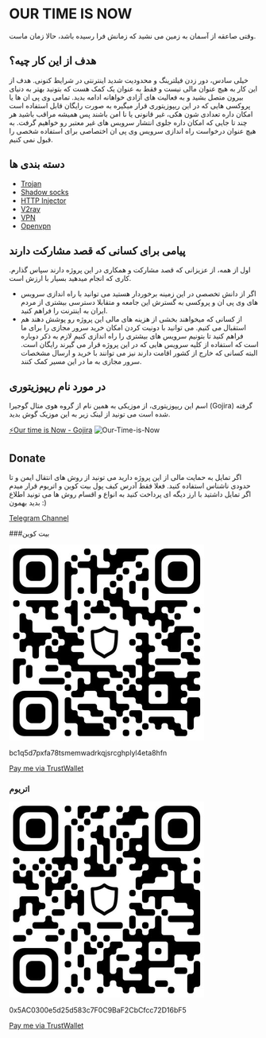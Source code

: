 # OUR TIME IS NOW 
وقتی صاعقه از آسمان به زمین می نشید که زمانش فرا رسیده باشد، حالا زمان ماست. 

## هدف از این کار چیه؟‌
خیلی سادس، دور زدن فیلترینگ و محدودیت شدید اینترنتی در شرایط کنونی. هدف از این کار به هیچ عنوان مالی نیست و فقط به عنوان یک کمک هست که بتونید بهتر به دنیای بیرون متصل بشید و به فعالیت های آزادی خواهانه ادامه بدید. تمامی وی پی ان ها یا پروکسی هایی که در این ریپوزیتوری قرار میگیره به صورت رایگان قابل استفاده است امکان داره تعدادی شون هکی، غیر قانونی یا نا امن باشند پس همیشه مراقب باشید هر چند تا جایی که امکان داره جلوی انتشار سرویس های غیر معتبر رو خواهیم گرفت.
به هیچ عنوان درخواست راه اندازی سرویس وی پی ان اختصاصی برای استفاده شخصی را قبول نمی کنیم.

## دسته بندی ها 
 - [Trojan](trojan/)
 - [Shadow socks](shadow-socks/)
 - [HTTP Injector](Injectors/)
 - [V2ray](v2ray/)
 - [VPN](vpn/)
 - [Openvpn](openvpn/)
## پیامی برای کسانی که قصد مشارکت دارند  
اول از همه، از عزیزانی که قصد مشارکت و همکاری در این پروژه دارند سپاس گذارم. کاری که انجام میدهید بسیار با ارزش است. 
- اگر از دانش تخصصی در این زمینه برخوردار هستید می توانید با راه اندازی سرویس های وی پی ان و پروکسی به گسترش این جامعه و متقابلا دسترسی بیشتری از مردم ایران به اینترنت را فراهم کنید. 
- از کسانی که میخواهند بخشی از هزینه های مالی این پروژه رو پوشش دهند هم استقبال می کنیم. می توانید با دونیت کردن امکان خرید سرور مجازی را برای ما فراهم کنید تا بتونیم سرویس های بیشتری را راه اندازی کنیم لازم به ذکر دوباره است که استفاده از کلیه سرویس هایی که در این پروژه قرار می گیرند رایگان است. البته کسانی که خارج از کشور اقامت دارند نیز می توانند با خرید و ارسال مشخصات سرور مجازی به ما در این مسیر کمک کنند. 

## در مورد نام ریپوزیتوری 
اسم این ریپوزیتوری، از موزیکی به همین نام از گروه هوی متال گوجیرا (Gojira) گرفته شده است می تونید از لینک زیر به این موزیک گوش بدید. 

[⚡Our time is Now - Gojira](https://www.youtube.com/watch?v=76u8h0gjd-Y)
![Our-Time-is-Now](https://i.scdn.co/image/ab67616d0000b27379ea049e0ac6010b61585391)

## Donate 
اگر تمایل به حمایت مالی از این پروژه دارید می تونید از روش های انتقال ایمن و تا حدودی ناشناس استفاده کنید. فعلا فقط آدرس کیف پول بیت کوین و اتریوم قرار میدم اگر تمایل داشتید با ارز دیگه ای پرداخت کنید به انواع و اقسام روش ها می تونید اطلاع بدید بهمون :) 

[Telegram Channel](https://t.me/linux98dotir)

###بیت کوین 

![Bitcoin wallet](assets/BTC_wallet.jpg)

bc1q5d7pxfa78tsmemwadrkqjsrcghplyl4eta8hfn

[Pay me via TrustWallet](https://link.trustwallet.com/send?coin=0&address=bc1q5d7pxfa78tsmemwadrkqjsrcghplyl4eta8hfn)

### اتریوم

![ETH wallet](assets/ETH_wallet.jpg)

0x5AC0300e5d25d583c7F0C9BaF2CbCfcc72D16bF5

[Pay me via TrustWallet](https://link.trustwallet.com/send?coin=60&address=0x5AC0300e5d25d583c7F0C9BaF2CbCfcc72D16bF5)

